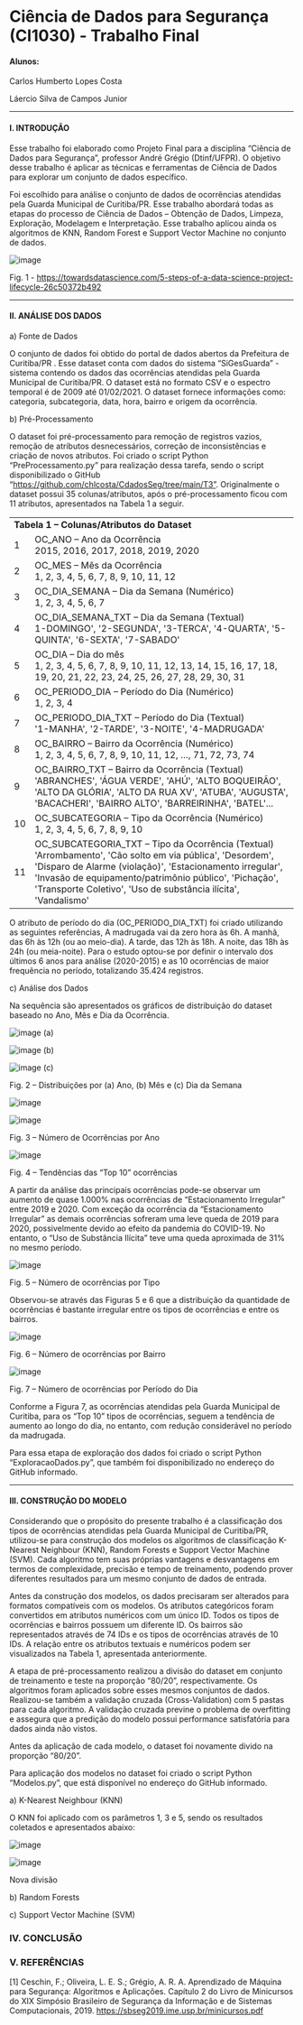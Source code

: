 Ciência de Dados para Segurança (CI1030) - Trabalho Final
=================
#### Alunos:

Carlos Humberto Lopes Costa

Láercio Silva de Campos Junior

<hr >

#### I.	INTRODUÇÃO

Esse trabalho foi elaborado como Projeto Final para a disciplina “Ciência de Dados para Segurança”, professor André Grégio (Dtinf/UFPR).  O objetivo desse trabalho é aplicar as técnicas e ferramentas de Ciência de Dados para explorar um conjunto de dados específico.

Foi escolhido para análise o conjunto de dados de ocorrências atendidas pela Guarda Municipal de Curitiba/PR. Esse trabalho abordará todas as etapas do processo de Ciência de Dados – Obtenção de Dados, Limpeza, Exploração, Modelagem e Interpretação. Esse trabalho aplicou ainda os algoritmos de KNN, Random Forest e Support Vector Machine no conjunto de dados.

![image](https://user-images.githubusercontent.com/63817167/111011526-7d834080-8378-11eb-810a-0fc5ff7e7354.png)

Fig. 1 - https://towardsdatascience.com/5-steps-of-a-data-science-project-lifecycle-26c50372b492

<hr >

#### II.	ANÁLISE DOS DADOS

a)	Fonte de Dados

O conjunto de dados foi obtido do portal de dados abertos da Prefeitura de Curitiba/PR . Esse dataset conta com dados  do sistema “SiGesGuarda” - sistema contendo os dados das ocorrências atendidas pela Guarda Municipal de Curitiba/PR. O dataset está no formato CSV e o espectro temporal é de 2009 até 01/02/2021. O dataset fornece informações como: categoria, subcategoria, data, hora, bairro e origem da ocorrência.
  
b)	Pré-Processamento

O dataset foi pré-processamento para remoção de registros vazios, remoção de atributos desnecessários, correção de inconsistências e criação de novos atributos. Foi criado o script Python “PreProcessamento.py” para realização dessa tarefa, sendo o script disponibilizado o GitHub “https://github.com/chlcosta/CdadosSeg/tree/main/T3”.
Originalmente o dataset possui 35 colunas/atributos, após o pré-processamento ficou com 11 atributos, apresentados na Tabela 1 a seguir.

<table>
  <tr>
    <td colspan="2" style="width:100%;align=center"><b>Tabela 1 – Colunas/Atributos do Dataset<b/></td>
  </tr>
    <tr>
	<td>1</td>
    <td>OC_ANO – Ano da Ocorrência<br />2015, 2016, 2017, 2018, 2019, 2020</td>
	  </tr>
  <tr>
	<td>2</td>
    <td>OC_MES – Mês da Ocorrência<br />1, 2, 3, 4, 5, 6, 7, 8, 9, 10, 11, 12</td>
  </tr>
  <tr>
	<td>3</td>
    <td>OC_DIA_SEMANA – Dia da Semana (Numérico)<br />1, 2, 3, 4, 5, 6, 7</td>
  </tr>
  <tr>
	<td>4</td>
    <td>OC_DIA_SEMANA_TXT – Dia da Semana (Textual)<br />1-DOMINGO', '2-SEGUNDA', '3-TERCA', '4-QUARTA', '5-QUINTA', '6-SEXTA', '7-SABADO'</td>
  </tr>
  <tr>
	<td>5</td>
    <td>OC_DIA – Dia do mês<br />1, 2, 3, 4, 5, 6, 7, 8, 9, 10, 11, 12, 13, 14, 15, 16, 17, 18, 19, 20, 21, 22, 23, 24, 25, 26, 27, 28, 29, 30, 31</td>
  </tr>
  <tr>
	<td>6</td>
    <td>OC_PERIODO_DIA – Período do Dia (Numérico)<br />1, 2, 3, 4</td>
  </tr>
  <tr>
	<td>7</td>
    <td>OC_PERIODO_DIA_TXT – Período do Dia (Textual)<br />'1-MANHA', '2-TARDE', '3-NOITE', '4-MADRUGADA'</td>
  </tr>
  <tr>
	<td>8</td>
    <td>OC_BAIRRO – Bairro da Ocorrência (Numérico)<br />1, 2, 3, 4, 5, 6, 7, 8, 9, 10, 11, 12,  …,  71, 72, 73, 74</td>
  </tr>
  <tr>
	<td>9</td>
    <td>OC_BAIRRO_TXT – Bairro da Ocorrência (Textual)<br />'ABRANCHES', 'ÁGUA VERDE', 'AHÚ', 'ALTO BOQUEIRÃO', 'ALTO DA GLÓRIA', 'ALTO DA RUA XV', 'ATUBA', 'AUGUSTA', 'BACACHERI', 'BAIRRO ALTO', 'BARREIRINHA', 'BATEL'...</td>
  </tr>
  <tr>
	<td>10</td>
    <td>OC_SUBCATEGORIA – Tipo da Ocorrência (Numérico)<br />1, 2, 3, 4, 5, 6, 7, 8, 9, 10</td>
  </tr>
  <tr>
	<td>11</td>
    <td>OC_SUBCATEGORIA_TXT – Tipo da Ocorrência (Textual)<br />'Arrombamento', 'Cão solto em via pública', 'Desordem', 'Disparo de Alarme (violação)', 'Estacionamento irregular', 'Invasão de equipamento/patrimônio público', 'Pichação', 'Transporte Coletivo', 'Uso de substância ilícita', 'Vandalismo'</td>
  </tr>
</table>

    
O atributo de período do dia (OC_PERIODO_DIA_TXT) foi criado utilizando as seguintes referências, A madrugada vai da zero hora às 6h. 
A manhã, das 6h às 12h (ou ao meio-dia). A tarde, das 12h às 18h. A noite, das 18h às 24h (ou meia-noite).
Para o estudo optou-se por definir o intervalo dos últimos 6 anos para análise (2020-2015) e as 10 ocorrências de maior frequência no período, totalizando 35.424 registros.

c)	Análise dos Dados

Na sequência são apresentados os gráficos de distribuição do dataset baseado no Ano, Mês e Dia da Ocorrência.

![image](https://user-images.githubusercontent.com/63817167/111011816-6abd3b80-8379-11eb-84f6-ee795c5cfad5.png)
(a)

![image](https://user-images.githubusercontent.com/63817167/111011825-71e44980-8379-11eb-867b-cba455ce4397.png)
(b)

![image](https://user-images.githubusercontent.com/63817167/111011842-7ad51b00-8379-11eb-83b7-35d59a43ebe3.png)
(c)

Fig. 2 – Distribuições por (a) Ano, (b) Mês e (c) Dia da Semana

![image](https://user-images.githubusercontent.com/63817167/111011894-b1129a80-8379-11eb-9eea-55104ec05e0f.png)

![image](https://user-images.githubusercontent.com/63817167/111011900-b7087b80-8379-11eb-85d5-e6d29a9a098f.png)

Fig. 3 – Número de Ocorrências por Ano

![image](https://user-images.githubusercontent.com/63817167/111011923-d3a4b380-8379-11eb-9416-22a5f544831d.png)

Fig. 4 – Tendências das “Top 10” ocorrências

A partir da análise das principais ocorrências pode-se observar um aumento de quase 1.000% nas ocorrências de “Estacionamento Irregular” entre 2019 e 2020. Com exceção da ocorrência da “Estacionamento Irregular” as demais ocorrências sofreram uma leve queda de 2019 para 2020, possivelmente devido ao efeito da pandemia do COVID-19. No entanto, o “Uso de Substância Ilícita” teve uma queda aproximada de 31% no mesmo período.

![image](https://user-images.githubusercontent.com/63817167/111011944-e0290c00-8379-11eb-8aba-9a13dae94eac.png)

Fig. 5 – Número de ocorrências por Tipo

Observou-se através das Figuras 5 e 6 que a distribuição da quantidade de ocorrências é bastante irregular entre os tipos de ocorrências e entre os bairros.

![image](https://user-images.githubusercontent.com/63817167/111011948-ea4b0a80-8379-11eb-9c89-b77fca1f4f13.png)

Fig. 6 – Número de ocorrências por Bairro

![image](https://user-images.githubusercontent.com/63817167/111011958-f1721880-8379-11eb-99dd-166434962878.png)

Fig. 7 – Número de ocorrências por Período do Dia

Conforme a Figura 7, as ocorrências atendidas pela Guarda Municipal de Curitiba, para os “Top 10” tipos de ocorrências, seguem a tendência de aumento ao longo do dia, no entanto, com redução considerável no período da madrugada.

Para essa etapa de exploração dos dados foi criado o  script Python “ExploracaoDados.py”, que também foi disponibilizado no endereço do GitHub informado.

<hr >

#### III.	CONSTRUÇÃO DO MODELO

Considerando que o propósito do presente trabalho é a classificação dos tipos de ocorrências atendidas pela Guarda Municipal de Curitiba/PR, utilizou-se para construção dos modelos os algoritmos de classificação    K-Nearest Neighbour (KNN), Random Forests e Support Vector Machine (SVM). Cada algoritmo tem suas próprias vantagens e desvantagens em termos de complexidade, precisão e tempo de treinamento, podendo prover diferentes resultados para um mesmo conjunto de dados de entrada.

Antes da construção dos modelos, os dados precisaram ser alterados para formatos compatíveis com os modelos. Os atributos categóricos foram convertidos em atributos numéricos com um único ID. Todos os tipos de ocorrências e bairros possuem um diferente ID. Os bairros são representados através de 74 IDs e os tipos de ocorrências através de 10 IDs. A relação entre os atributos textuais e numéricos podem ser visualizados na Tabela 1, apresentada anteriormente.

A etapa de pré-processamento realizou a divisão do dataset em conjunto de treinamento e teste na proporção “80/20”, respectivamente. Os algoritmos foram aplicados sobre esses mesmos conjuntos de dados. Realizou-se também a validação cruzada (Cross-Validation) com 5 pastas para cada algoritmo. A validação cruzada previne o problema de overfitting e assegura que a predição do modelo possui performance satisfatória para dados ainda não vistos.

Antes da aplicação de cada modelo, o dataset foi novamente divido na proporção “80/20”.

Para aplicação dos modelos no dataset foi criado o  script Python “Modelos.py”, que está disponível no endereço do GitHub informado.

a) K-Nearest Neighbour (KNN)

O KNN foi aplicado com os parâmetros 1, 3 e 5, sendo os resultados coletados e apresentados abaixo:

![image](https://user-images.githubusercontent.com/63817167/111012032-44e46680-837a-11eb-9cb4-a88e02b10e5f.png)

![image](https://user-images.githubusercontent.com/63817167/111012046-4f066500-837a-11eb-8786-9d91bcdaf1b8.png)

Nova divisão

b) Random Forests

c) Support Vector Machine (SVM)


### IV.	CONCLUSÃO


### V.	REFERÊNCIAS

[1]	Ceschin, F.; Oliveira, L. E. S.; Grégio, A. R. A. Aprendizado de Máquina para Segurança: Algoritmos e Aplicações. Capítulo 2 do Livro de Minicursos do XIX Simpósio Brasileiro de Segurança da Informação e de Sistemas Computacionais, 2019. https://sbseg2019.ime.usp.br/minicursos.pdf




